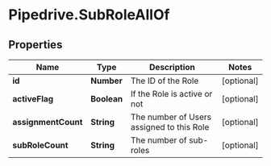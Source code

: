 # Pipedrive.SubRoleAllOf

## Properties

Name | Type | Description | Notes
------------ | ------------- | ------------- | -------------
**id** | **Number** | The ID of the Role | [optional] 
**activeFlag** | **Boolean** | If the Role is active or not | [optional] 
**assignmentCount** | **String** | The number of Users assigned to this Role | [optional] 
**subRoleCount** | **String** | The number of sub-roles | [optional] 


